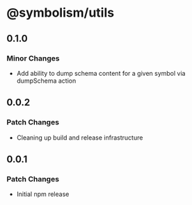 # @symbolism/utils

## 0.1.0

### Minor Changes

- Add ability to dump schema content for a given symbol via dumpSchema action

## 0.0.2

### Patch Changes

- Cleaning up build and release infrastructure

## 0.0.1

### Patch Changes

- Initial npm release

